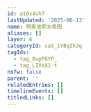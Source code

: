 ```yaml
---
id: a10x4vh7
lastUpdated: '2025-06-13'
name: 特里波耶太极图
aliases: []
layer: 6
categoryId: cat_1YBqIhJq
tagIds:
  - tag_OvpPGYP_
  - tag_LIVeX1-t
nsfw: false
parent: ''
relatedEntries: []
timelineEvents: []
titledLinks: []
---
```


